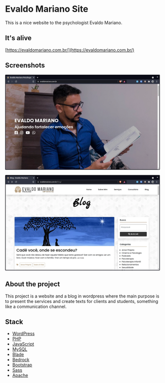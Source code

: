 # Evaldo Mariano Site

This is a nice website to the psychologist Evaldo Mariano.

## It's alive

[https://evaldomariano.com.br/](https://evaldomariano.com.br/)

## Screenshots

![screenshot1](./info/screen1.webp)

![screenshot2](./info/screen2.webp)

## About the project

This project is a website and a blog in wordpress where the main purpose is to present the services and create texts for clients and students, something like a communication channel.

## Stack

- [WordPress](https://wordpress.com/)
- [PHP](https://www.php.net/)
- [JavaScript](https://www.javascript.com/)
- [MySQL](https://www.mysql.com/)
- [Blade](https://laravel.com/docs/8.x/blade)
- [Bedrock](https://roots.io/bedrock/)
- [Bootstrap](https://getbootstrap.com/)
- [Sass](https://sass-lang.com)
- [Apache](http://www.apache.org/)
